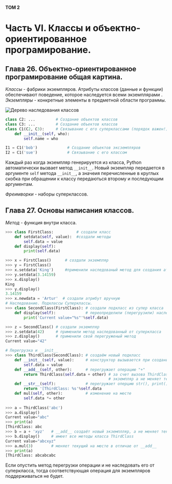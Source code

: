 **ТОМ 2**
# Часть VI. Классы и объектно-ориентированное програмирование.
## Глава 26. Объектно-ориентированное програмирование общая картина. 

*Классы* - фабрики экземпляров. Атрибуты классов (данные и функции) обеспечивают поведение, которое наследуется всеми экземплярами .
*Экземпляры* - конкретные элементы в предметной области программы. 

![Дерево наследования классов](https://user-images.githubusercontent.com/116806816/207288621-7e372368-d9cd-4485-a3f2-35200fd6596c.png)
```python
class C2: ...         # Создание объектов классов
class C3: ...         # Создание объектов классов
class C1(С2, С3):     # Связывание с его суперклассами (порядок важен!)
    def __init__(self, who):
        self.name = who

I1 = C1('bob')             # Создание объектов эксземпляров
I2 = C1('sue')             # Связывание с его классом
```
Каждый раз когда экземпляр генерируется из класса, Python автоматически вызвает метод `__init__`. Новый экземпляр передается в аргументе `self` метода `__init__`, а значеия перечисленные в круглых скобка при обращении к классу передаються второму и последующим аргументам. 

*Фреимворки* - наборы суперклассов.

## Глава 27. Основы написания классов.

*Метод* - функция внутри класса.

```python
>>> class FirstClass:          # создали класс
	def setdata(self, value):  #создали методы 
		self.data = value
	def display(self):
		print(self.data)

>>> x = FirstClass()      # создали экземпляр
>>> y = FirstClass()
>>> x.setdata('King')     #применили наследованый метод для создания атрибута
>>> y.setdata(3.14159)
>>> x.display()
King
>>> y.display()
3.14159
>>> x.newdata = 'Artur'  # создали атрибут вручную
# Наследование. Подклассы Суперклассы. 
>>> class SecondClass(FirstClass): # создали подкласс из супер класса
	def display(self):             # переопределили (перегрузили) наследованный метод для подкласса 
		print('Current value="%s"'%self.data)

>>> z = SecondClass() # создали экземпляр
>>> z.setdata(42)     # применили метод наследованный от суперкласса
>>> z.display()       # применили свой перегруженый метод
Current value="42"

# Перегрузка и __init__
>>> class ThirdClass(SecondClass): # создаём новый подкласс
	def __init__(self, value):     # конструктор вызывается при создании нового экземпляра
		self.data = value
	def __add__(self, other):      # перегружает операцию "+"
		return ThirdClass(self.data + other) # за счет вызова ThirdClass(...) создаёт новый 
                                             # экземпляр а не меняет текущий
	def __str__(self):             # перегружает оперцию str(), print()
		return '[ThirdClass: %s'%self.data
	def mul(self, other):          # изменение на месте
		self.data *= other
		
>>> a = ThirdClass('abc')
>>> a.display()
Current value="abc"
>>> print(a)
[ThirdClass: abc
>>> b = a + 'xyz'   # __add__ создаёт новый экземплляр, а не меняет текущий на месте
>>> b.display()     # имеет все методы класса ThirdClass 
Current value="abcxyz"
>>> a.mul(3)        # меняет текущий на месте в отличае от __add__
>>> print(a)
[ThirdClass: abcabcabc
```
Если опустить метод перегрузки операции и не наследовать его от суперкласса, тогда соответствующая операция для экземпляров поддерживаться не будет.


